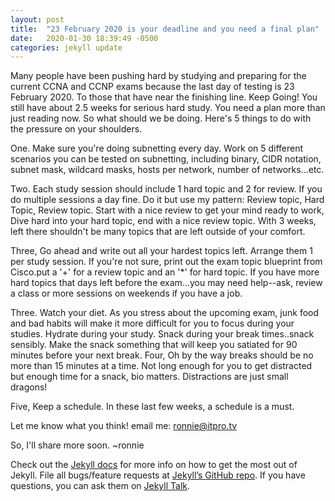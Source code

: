 ```yaml
---
layout: post
title:  "23 February 2020 is your deadline and you need a final plan"
date:   2020-01-30 18:39:49 -0500
categories: jekyll update
---
```

Many people have been pushing hard by studying and preparing for the current CCNA and CCNP exams because the last day of testing is 23 February 2020. To those that have near the finishing line. Keep Going! You still have about 2.5 weeks for serious hard study.  You need a plan more than just reading now. So what should we be doing. Here's 5 things to do with the pressure on your shoulders.

One. Make sure you're doing subnetting every day. Work on 5 different scenarios you can be tested on subnetting, including binary, CIDR notation, subnet mask, wildcard masks, hosts per network, number of networks...etc.

Two. Each study session should include 1 hard topic and 2 for review.  If you do multiple sessions a day fine. Do it but use my pattern: Review topic, Hard Topic, Review topic. Start with a nice review to get your mind ready to work, Dive hard into your hard topic, end with a nice review topic. With 3 weeks, left there shouldn't be many topics that are left outside of your comfort.

Three, Go ahead and write out all your hardest topics left. Arrange them 1 per study session. If you're not sure, print out the exam topic blueprint from Cisco.put a '+' for a review topic and an '*' for hard topic. If you have more hard topics that days left before the exam...you may need help--ask, review a class or more sessions on weekends if you have a job.

Three. Watch your diet.  As you stress about the upcoming exam, junk food and bad habits will make it more difficult for you to focus during your studies. Hydrate during your study. Snack during your break times..snack sensibly. Make the snack something that will keep you satiated for 90 minutes before your next break. 
Four, Oh by the way breaks should be no more than 15 minutes at a time. Not long enough for you to get distracted but enough time for a snack, bio matters. Distractions are just small dragons!

Five, Keep a schedule. In these last few weeks, a schedule is a must.

Let me know what you think! email me: ronnie@itpro.tv

So, I'll share more soon. ~ronnie


Check out the [Jekyll docs][jekyll-docs] for more info on how to get the most out of Jekyll. File all bugs/feature requests at [Jekyll’s GitHub repo][jekyll-gh]. If you have questions, you can ask them on [Jekyll Talk][jekyll-talk].

[jekyll-docs]: https://jekyllrb.com/docs/home
[jekyll-gh]:   https://github.com/jekyll/jekyll
[jekyll-talk]: https://talk.jekyllrb.com/
